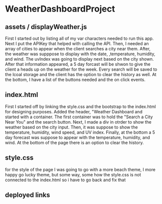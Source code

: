 # WeatherDashboardProject

## assets / displayWeather.js
First I started out by listing all of my var characters needed to run this app.
Next I put the APIKey that helped with calling the API.
Then, I needed an array of cities to appear when the client searches a city near them.
After, the weather was supppose to display with the date, ,temperature, humidity, and wind.
The uvIndex was going to display next based on the city shown. 
After that information appeared, a 5 day forcast will be shwon to give the client a heads up on the weather for the week.
Every search will be saved to the lcoal storage and the client has the option to clear the history as well.
At the bottom, I have a list of the buttons needed and the on click events.

## index.html

First I started off by linking the style.css and the bootstrap to the index.html for designing purposes. 
Added the header, "Weather Dashboard and started with a container. 
The first container was to hold the "Search a City Near You" and the search button.
Next, I made a div in otrder to show the weather based on the city input. 
Then, it was suppose to show the temperature, humidity, wind speed, and UV index.
Finally, at the bottom a 5 day forecast was suppose to appear with the temperature, humidity, and wind.
At the bottom of the page there is an option to clear the history. 


## style.css

for the style of the page I was going to go with a more beach theme, I more happy go lucky theme, but some way, some how the style.css is not connected to the index.html so i have to go back and fix that

## deployed links

